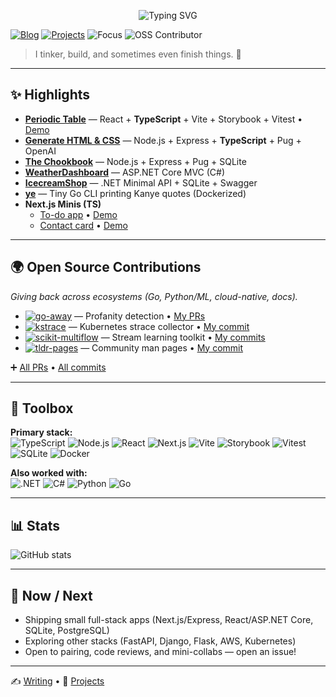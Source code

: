 <!-- Profile Header -->
<p align="center">
  <img src="https://readme-typing-svg.demolab.com?font=Inter&weight=600&size=22&duration=2500&pause=700&center=true&vCenter=true&width=520&lines=Hi%2C+I'm+Imran+%F0%9F%91%8B;+Full-Stack+Developer" alt="Typing SVG" />
</p>

[![Blog](https://img.shields.io/badge/Blog-Hashnode-0969DA?logo=hashnode&logoColor=white)](https://hashnode.com/@i8abyte)
[![Projects](https://img.shields.io/badge/Projects-Hub-0ea5e9?logo=github&logoColor=white)](https://github.com/imran-salim?tab=repositories)
![Focus](https://img.shields.io/badge/Focus-TypeScript%20%7C%20React%20%7C%20Node-3178C6)
![OSS Contributor](https://img.shields.io/badge/OSS-Contributor-34d399)

> I tinker, build, and sometimes even finish things. 🚀

---

## ✨ Highlights

- **[Periodic Table](https://github.com/imran-salim/chemical-element-array)** — React + **TypeScript** + Vite + Storybook + Vitest • [Demo](https://chemical-element-array.vercel.app/)
- **[Generate HTML & CSS](https://github.com/imran-salim/generate-html-css)** — Node.js + Express + **TypeScript** + Pug + OpenAI
- **[The Chookbook](https://github.com/imran-salim/the-chookbook)** — Node.js + Express + Pug + SQLite
- **[WeatherDashboard](https://github.com/imran-salim/WeatherDashboard)** — ASP.NET Core MVC (C#)
- **[IcecreamShop](https://github.com/imran-salim/IcecreamShop)** — .NET Minimal API + SQLite + Swagger
- **[ye](https://github.com/imran-salim/ye)** — Tiny Go CLI printing Kanye quotes (Dockerized)
- **Next.js Minis (TS)**  
  - [To-do app](https://github.com/imran-salim/todo-list) • [Demo](https://todo-list-eight-ruddy-13.vercel.app)  
  - [Contact card](https://github.com/imran-salim/contact-card) • [Demo](https://contact-card-puce.vercel.app)

---

## 🌍 Open Source Contributions

_Giving back across ecosystems (Go, Python/ML, cloud-native, docs)._

- [![go-away](https://img.shields.io/badge/go--away-00ADD8?logo=go&logoColor=white)](https://github.com/TwiN/go-away) — Profanity detection • [My PRs](https://github.com/TwiN/go-away/pulls?q=is%3Apr+author%3Aimran-salim)  
- [![kstrace](https://img.shields.io/badge/kstrace-326CE5?logo=kubernetes&logoColor=white)](https://github.com/MichaelWasher/kstrace) — Kubernetes strace collector • [My commit](https://github.com/MichaelWasher/kstrace/commit/488f94fd90f8b1bdf267afc29f13a46882ef7754)  
- [![scikit-multiflow](https://img.shields.io/badge/scikit--multiflow-F7931E?logo=python&logoColor=white)](https://github.com/scikit-multiflow/scikit-multiflow) — Stream learning toolkit • [My commits](https://github.com/scikit-multiflow/scikit-multiflow/commits?author=imran-salim)  
- [![tldr-pages](https://img.shields.io/badge/tldr--pages-FF4785?logo=markdown&logoColor=white)](https://github.com/tldr-pages/tldr) — Community man pages • [My commit](https://github.com/tldr-pages/tldr/commit/ba01a1bfa433efaab7ad3159cdfa5f8c5d80dbdb)  

➕ [All PRs](https://github.com/pulls?q=is%3Apr+author%3Aimran-salim) • [All commits](https://github.com/search?q=author%3Aimran-salim&type=commits)

---

## 🧰 Toolbox

**Primary stack:**  
![TypeScript](https://img.shields.io/badge/TypeScript-3178C6?logo=typescript&logoColor=white)
![Node.js](https://img.shields.io/badge/Node.js-339933?logo=node.js&logoColor=white)
![React](https://img.shields.io/badge/React-20232A?logo=react&logoColor=61DAFB)
![Next.js](https://img.shields.io/badge/Next.js-000000?logo=nextdotjs&logoColor=white)
![Vite](https://img.shields.io/badge/Vite-646CFF?logo=vite&logoColor=white)
![Storybook](https://img.shields.io/badge/Storybook-FF4785?logo=storybook&logoColor=white)
![Vitest](https://img.shields.io/badge/Vitest-6E9F18?logo=vitest&logoColor=white)
![SQLite](https://img.shields.io/badge/SQLite-003B57?logo=sqlite&logoColor=white)
![Docker](https://img.shields.io/badge/Docker-2496ED?logo=docker&logoColor=white)

**Also worked with:**  
![.NET](https://img.shields.io/badge/.NET-512BD4?logo=dotnet&logoColor=white)
![C#](https://img.shields.io/badge/C%23-239120?logo=csharp&logoColor=white)
![Python](https://img.shields.io/badge/Python-FFD43B?logo=python&logoColor=blue)
![Go](https://img.shields.io/badge/Go-00ADD8?logo=go&logoColor=white)

---

## 📊 Stats

![GitHub stats](https://github-readme-stats.vercel.app/api?username=imran-salim&show_icons=true&include_all_commits=true&rank_icon=github&hide_title=true&theme=transparent)

---

## 🚀 Now / Next

- Shipping small full-stack apps (Next.js/Express, React/ASP.NET Core, SQLite, PostgreSQL)
- Exploring other stacks (FastAPI, Django, Flask, AWS, Kubernetes) 
- Open to pairing, code reviews, and mini-collabs — open an issue!

---

✍️ [Writing](https://hashnode.com/@i8abyte) • 📂 [Projects](https://github.com/imran-salim?tab=repositories)
